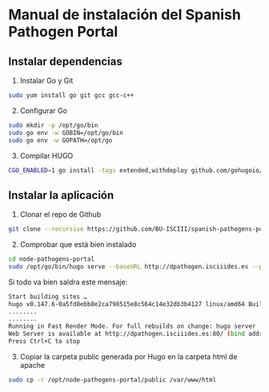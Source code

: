 # Manual de instalación del Spanish Pathogen Portal

## Instalar dependencias

1. Instalar Go y Git

```bash
sudo yum install go git gcc gcc-c++
```

2. Configurar Go

```bash
sudo mkdir -p /opt/go/bin 
sudo go env -w GOBIN=/opt/go/bin
sudo go env -w GOPATH=/opt/go
```

3. Compilar HUGO

```bash
CGO_ENABLED=1 go install -tags extended,withdeploy github.com/gohugoio/hugo@latest
```

## Instalar la aplicación

1. Clonar el repo de Github

```bash
git clone --recursive https://github.com/BU-ISCIII/spanish-pathogens-portal.git
```

2. Comprobar que está bien instalado

```bash
cd node-pathogens-portal
sudo /opt/go/bin/hugo serve --baseURL http://dpathogen.isciiides.es --port 80 --bind 172.20.10.33
```

Si todo va bien saldra este mensaje:

```bash
Start building sites … 
hugo v0.147.6-0a5fd8ebb8e2ca798515e8c564c14e32db3b4127 linux/amd64 BuildDate=2025-05-27T11:17:16Z VendorInfo=gohugoio
........
........
Running in Fast Render Mode. For full rebuilds on change: hugo server --disableFastRender
Web Server is available at http://dpathogen.isciiides.es:80/ (bind address 172.20.10.33)
Press Ctrl+C to stop
```

3. Copiar la carpeta public generada por Hugo en la carpeta html de apache

```bash
sudo cp -r /opt/node-pathogens-portal/public /var/www/html
```